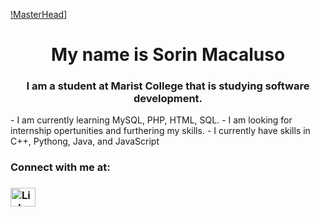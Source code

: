 [!MasterHead](https://upload.wikimedia.org/wikipedia/commons/thumb/9/98/International_Pok%C3%A9mon_logo.svg/2560px-International_Pok%C3%A9mon_logo.svg.png)]
<center><h1> My name is Sorin Macaluso </h1></center>
<center><h3> I am a student at Marist College that is studying software development.</h1></center>
- I am currently learning MySQL, PHP, HTML, SQL.
- I am looking for internship opertunities and furthering my skills.
- I currently have skills in C++, Pythong, Java, and JavaScript
<h3 align="left">Connect with me at:<h3>
<a href = "http://linkedin.com/in/sorin-macaluso-344638220" target="blank"><img align="center" src="http://linkedin.com/in/sorin-macaluso-344638220" alt="LinkedIn" height="30" width="40" /></a>
